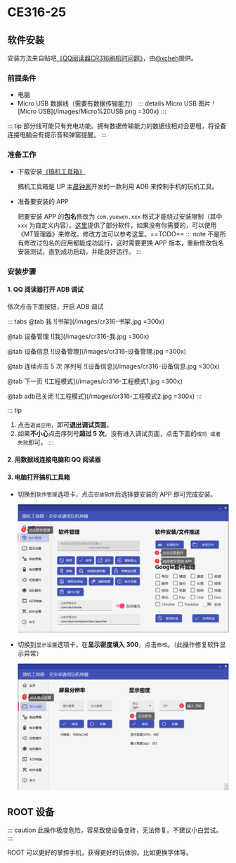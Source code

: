 # CE316-25

## 软件安装

安装方法来自贴吧[《QQ阅读器CR316刷机时问题》](https://tieba.baidu.com/p/8442910794?frwh=index)，由[@xcheh](https://tieba.baidu.com/home/main?id=tb.1.b3c6ed7c.AhUqQDa3NxJvXevEHdD8nw?t=1717596220&fr=pb)提供。

### 前提条件

- 电脑
- Micro USB 数据线（需要有数据传输能力）
    ::: details Micro USB 图片
    ![Micro USB](/images/Micro%20USB.png =300x)
    :::

::: tip
部分线可能只有充电功能。拥有数据传输能力的数据线相对会更粗，将设备连接电脑会有提示音和弹窗提醒。
:::


### 准备工作

- 下载安装[《搞机工具箱》](https://jamcz.com/gjgjx/)

    搞机工具箱是 UP 主[晨钟酱](https://space.bilibili.com/251013709)开发的一款利用 ADB 来控制手机的玩机工具。

- 准备要安装的 APP

    把要安装 APP 的**包名**修改为 `com.yuewen.xxx` 格式才能绕过安装限制（其中 `xxx` 为自定义内容）。[这里](app.md#cr316-专用)提供了部分软件，如果没有你需要的，可以使用《MT管理器》来修改。修改方法可以参考这里。==TODO==
    ::: note
    不是所有修改过包名的应用都能成功运行，这时需要更换 APP 版本，重新修改包名安装测试，直到成功启动，并能良好运行。
    :::

### 安装步骤

#### 1. QQ 阅读器打开 ADB 调试

依次点击下面按钮，开启 ADB 调试

::: tabs
@tab 我
![书架](/images/cr316-书架.jpg =300x)

@tab 设备管理
![我](/images/cr316-我.jpg =300x)

@tab 设备信息
![设备管理](/images/cr316-设备管理.jpg =300x)

@tab 连续点击 5 次 序列号
![设备信息](/images/cr316-设备信息.jpg =300x)

@tab 下一页
![工程模式](/images/cr316-工程模式1.jpg =300x)

@tab adb已关闭
![工程模式](/images/cr316-工程模式2.jpg =300x)
:::

::: tip
1. 点击`退出应用`，即可**退出调试页面**。
2. 如果**不小心**点击序列号**超过 5 次**，没有进入调试页面，点击下面的`成功 或者 失败`即可。
:::

#### 2. 用数据线连接电脑和 QQ 阅读器

#### 3. 电脑打开搞机工具箱

- 切换到`软件管理`选项卡，点击`安装软件`后选择要安装的 APP 即可完成安装。

    ![安装软件](/images/安装软件.png)
- 切换到`显示设置`选项卡，在**显示密度填入 300**，点击`修改`。（此操作修复软件显示异常）

    ![修改dpi](/images/修改dpi.png)


## ROOT 设备

::: caution
此操作极度危险，容易致使设备变砖，无法修复。不建议小白尝试。
:::

ROOT 可以更好的掌控手机，获得更好的玩体验。比如更换字体等。
